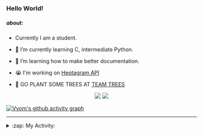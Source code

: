 ### Hello World!

##### about:
- Currently I am a student.
- 🌱 I’m currently learning C, intermediate Python.
- 🌱 I’m learning how to make better documentation.
- 😭 I'm working on [Heptagram API](https://github.com/Heptagram-Bot/api)

- 🌱 GO PLANT SOME TREES AT [TEAM TREES](https://teamtrees.org/)

<p align="center">
  <a href="https://twitter.com/Vyvy_viM"><img target="_blank" src="https://img.shields.io/badge/twitter%20@Vyvy_viM-0D95E8?style=for-the-badge&logo=twitter&logoColor=white"/></a> 
  <a href="https://vyvy-vi.github.io/portfolio"><img target="_blank" src="https://img.shields.io/badge/-I%27m_craving_for_open_source-green?style=for-the-badge&logo=github&logoColor=black"/></a> 
</p>

[![Vyom's github activity graph](https://activity-graph.herokuapp.com/graph?username=Vyvy-vi)](https://github.com/ashutosh00710/github-readme-activity-graph)

---
<details>
  <summary>:zap: My Activity:</summary>
  
<!--START_SECTION:waka-->
**I'm a Night 🦉** 

```text
🌞 Morning    38 commits     █░░░░░░░░░░░░░░░░░░░░░░░░   6.08% 
🌆 Daytime    132 commits    █████░░░░░░░░░░░░░░░░░░░░   21.12% 
🌃 Evening    237 commits    █████████░░░░░░░░░░░░░░░░   37.92% 
🌙 Night      218 commits    ████████░░░░░░░░░░░░░░░░░   34.88%

```
📅 **I'm Most Productive on Sunday** 

```text
Monday       70 commits     ██░░░░░░░░░░░░░░░░░░░░░░░   11.2% 
Tuesday      83 commits     ███░░░░░░░░░░░░░░░░░░░░░░   13.28% 
Wednesday    88 commits     ███░░░░░░░░░░░░░░░░░░░░░░   14.08% 
Thursday     84 commits     ███░░░░░░░░░░░░░░░░░░░░░░   13.44% 
Friday       55 commits     ██░░░░░░░░░░░░░░░░░░░░░░░   8.8% 
Saturday     84 commits     ███░░░░░░░░░░░░░░░░░░░░░░   13.44% 
Sunday       161 commits    ██████░░░░░░░░░░░░░░░░░░░   25.76%

```


📊 **This Week I Spent My Time On** 

```text
🔥 Editors: 
Vim                      12 hrs 52 mins      █████████████████████████   100.0%

🐱‍💻 Projects: 
api                      6 hrs               ███████████░░░░░░░░░░░░░░   46.67% 
uwus-online              2 hrs 47 mins       █████░░░░░░░░░░░░░░░░░░░░   21.63% 
commit-your-code-bot     1 hr 15 mins        ██░░░░░░░░░░░░░░░░░░░░░░░   9.74% 
Shepherd-bot             48 mins             █░░░░░░░░░░░░░░░░░░░░░░░░   6.27% 
verification-bot-demo    38 mins             █░░░░░░░░░░░░░░░░░░░░░░░░   5.02%

```


 Last Updated on 30/09/2021
<!--END_SECTION:waka-->
</details>
